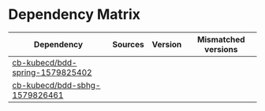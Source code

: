 # Dependency Matrix

Dependency | Sources | Version | Mismatched versions
---------- | ------- | ------- | -------------------
[cb-kubecd/bdd-spring-1579825402](https://github.com/cb-kubecd/bdd-spring-1579825402.git) |  | []() | 
[cb-kubecd/bdd-sbhg-1579826461](https://github.com/cb-kubecd/bdd-sbhg-1579826461.git) |  | []() | 
